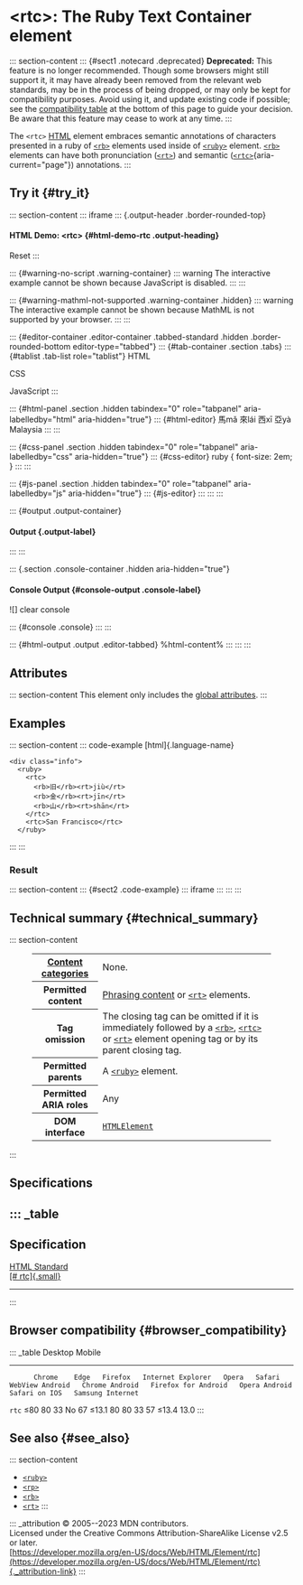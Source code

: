 

# \<rtc\>: The Ruby Text Container element



::: section-content
::: {#sect1 .notecard .deprecated}
**Deprecated:** This feature is no longer recommended. Though some
browsers might still support it, it may have already been removed from
the relevant web standards, may be in the process of being dropped, or
may only be kept for compatibility purposes. Avoid using it, and update
existing code if possible; see the [compatibility
table](#browser_compatibility) at the bottom of this page to guide your
decision. Be aware that this feature may cease to work at any time.
:::

The `<rtc>` [HTML](../index) element embraces semantic annotations of
characters presented in a ruby of [`<rb>`](rb) elements used inside of
[`<ruby>`](ruby) element. [`<rb>`](rb) elements can have both
pronunciation ([`<rt>`](rt)) and semantic
([`<rtc>`](rtc){aria-current="page"}) annotations.
:::

## Try it {#try_it}

::: section-content
::: iframe
::: {.output-header .border-rounded-top}
#### HTML Demo: \<rtc\> {#html-demo-rtc .output-heading}

Reset
:::

::: {#warning-no-script .warning-container}
::: warning
The interactive example cannot be shown because JavaScript is disabled.
:::
:::

::: {#warning-mathml-not-supported .warning-container .hidden}
::: warning
The interactive example cannot be shown because MathML is not supported
by your browser.
:::
:::

::: {#editor-container .editor-container .tabbed-standard .hidden .border-rounded-bottom editor-type="tabbed"}
::: {#tab-container .section .tabs}
::: {#tablist .tab-list role="tablist"}
HTML

CSS

JavaScript
:::

::: {#html-panel .section .hidden tabindex="0" role="tabpanel" aria-labelledby="html" aria-hidden="true"}
::: {#html-editor}
    <ruby xml:lang="zh-Hant" style="ruby-position: under;">
        <rbc>
            <rb>馬</rb><rp>(</rp><rt>mǎ</rt><rp>)</rp>
            <rb>來</rb><rp>(</rp><rt>lái</rt><rp>)</rp>
            <rb>西</rb><rp>(</rp><rt>xī</rt><rp>)</rp>
            <rb>亞</rb><rp>(</rp><rt>yà</rt><rp>)</rp>
        </rbc>
        <rtc xml:lang="en" style="ruby-position: over;">
            <rp>(</rp><rt>Malaysia</rt><rp>)</rp>
        </rtc>
    </ruby>
:::
:::

::: {#css-panel .section .hidden tabindex="0" role="tabpanel" aria-labelledby="css" aria-hidden="true"}
::: {#css-editor}
    ruby {
      font-size: 2em;
    }
:::
:::

::: {#js-panel .section .hidden tabindex="0" role="tabpanel" aria-labelledby="js" aria-hidden="true"}
::: {#js-editor}
:::
:::
:::

::: {#output .output-container}
#### Output {.output-label}
:::
:::

::: {.section .console-container .hidden aria-hidden="true"}
#### Console Output {#console-output .console-label}

![]
clear console

::: {#console .console}
:::
:::

::: {#html-output .output .editor-tabbed}
%html-content%
:::
:::
:::

## Attributes

::: section-content
This element only includes the [global
attributes](../global_attributes).
:::

## Examples

::: section-content
::: code-example
[html]{.language-name}

``` {signature="bECTCJitb2YbU8IZEgBWaPu7xFCVDN1M0iiPZ2bZy6Q=" data-language="html"}
<div class="info">
  <ruby>
    <rtc>
      <rb>旧</rb><rt>jiù</rt>
      <rb>金</rb><rt>jīn</rt>
      <rb>山</rb><rt>shān</rt>
    </rtc>
    <rtc>San Francisco</rtc>
  </ruby>

```
:::
:::

### Result

::: section-content
::: {#sect2 .code-example}
::: iframe
:::
:::
:::

## Technical summary {#technical_summary}

::: section-content
<figure class="table-container">
<div class="_table">
<table class="properties">
<tbody>
<tr class="odd">
<th scope="row"><a href="../content_categories">Content
categories</a></th>
<td>None.</td>
</tr>
<tr class="even">
<th scope="row">Permitted content</th>
<td><a href="../content_categories#phrasing_content">Phrasing
content</a> or <a href="rt"><code>&lt;rt&gt;</code></a> elements.</td>
</tr>
<tr class="odd">
<th scope="row">Tag omission</th>
<td>The closing tag can be omitted if it is immediately followed by a <a
href="rb"><code>&lt;rb&gt;</code></a>, <a href="rtc"
aria-current="page"><code>&lt;rtc&gt;</code></a> or <a
href="rt"><code>&lt;rt&gt;</code></a> element opening tag or by its
parent closing tag.</td>
</tr>
<tr class="even">
<th scope="row">Permitted parents</th>
<td>A <a href="ruby"><code>&lt;ruby&gt;</code></a> element.</td>
</tr>
<tr class="odd">
<th scope="row">Permitted ARIA roles</th>
<td>Any</td>
</tr>
<tr class="even">
<th scope="row">DOM interface</th>
<td><a
href="https://developer.mozilla.org/en-US/docs/Web/API/HTMLElement"><code>HTMLElement</code></a></td>
</tr>
</tbody>
</table>

</figure>
:::

## Specifications

::: _table
  -------------------------------------------------------------------------
  Specification
  -------------------------------------------------------------------------
  [HTML Standard\
  [\#
  rtc]{.small}](https://html.spec.whatwg.org/multipage/obsolete.html#rtc)

  -------------------------------------------------------------------------
:::

## Browser compatibility {#browser_compatibility}

::: _table
          Desktop                                                         Mobile                                                                                   
  ------- --------- ------ --------- ------------------- ------- -------- ----------------- ---------------- --------------------- --------------- --------------- ------------------
          Chrome    Edge   Firefox   Internet Explorer   Opera   Safari   WebView Android   Chrome Android   Firefox for Android   Opera Android   Safari on IOS   Samsung Internet
  `rtc`   ≤80       80     33        No                  67      ≤13.1    80                80               33                    57              ≤13.4           13.0
:::

## See also {#see_also}

::: section-content
-   [`<ruby>`](ruby)
-   [`<rp>`](rp)
-   [`<rb>`](rb)
-   [`<rt>`](rt)
:::

::: _attribution
© 2005--2023 MDN contributors.\
Licensed under the Creative Commons Attribution-ShareAlike License v2.5
or later.\
[https://developer.mozilla.org/en-US/docs/Web/HTML/Element/rtc](https://developer.mozilla.org/en-US/docs/Web/HTML/Element/rtc){._attribution-link}
:::
